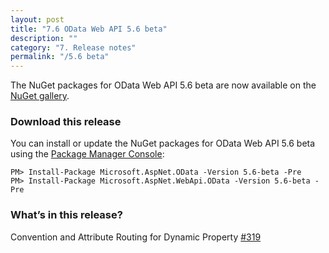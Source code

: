 ```yaml
---
layout: post
title: "7.6 OData Web API 5.6 beta"
description: ""
category: "7. Release notes"
permalink: "/5.6 beta"
---
```

The NuGet packages for OData Web API 5.6 beta are now available on the [NuGet gallery](https://www.nuget.org/).

### Download this release
You can install or update the NuGet packages for OData Web API 5.6 beta using the [Package Manager Console](http://docs.nuget.org/docs/start-here/using-the-package-manager-console):

```
PM> Install-Package Microsoft.AspNet.OData -Version 5.6-beta -Pre
PM> Install-Package Microsoft.AspNet.WebApi.OData -Version 5.6-beta -Pre
```

### What’s in this release?
Convention and Attribute Routing for Dynamic Property [#319](https://github.com/OData/WebApi/issues/319)
